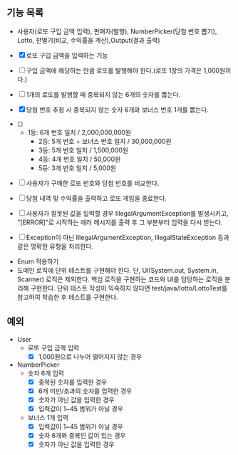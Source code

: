 ## 기능 목록
- 사용자(로또 구입 금액 입력), 판매자(발행), NumberPicker(당첨 번호 뽑기), Lotto, 판별기(비교, 수익률을 계산),Output(결과 출력)
- [x] 로또 구입 금액을 입력하는 기능
- [ ] 구입 금액에 해당하는 만큼 로또를 발행해야 한다.(로또 1장의 가격은 1,000원이다.)
- [ ] 1개의 로또를 발행할 때 중복되지 않는 6개의 숫자를 뽑는다.
- [x] 당첨 번호 추첨 시 중복되지 않는 숫자 6개와 보너스 번호 1개를 뽑는다.
- [ ] - 1등: 6개 번호 일치 / 2,000,000,000원
    - 2등: 5개 번호 + 보너스 번호 일치 / 30,000,000원
    - 3등: 5개 번호 일치 / 1,500,000원
    - 4등: 4개 번호 일치 / 50,000원
    - 5등: 3개 번호 일치 / 5,000원
- [ ] 사용자가 구매한 로또 번호와 당첨 번호를 비교한다.
- [ ] 당첨 내역 및 수익률을 출력하고 로또 게임을 종료한다.
- [ ] 사용자가 잘못된 값을 입력할 경우 IllegalArgumentException를 발생시키고, "[ERROR]"로 시작하는 에러 메시지를 출력 후 그 부분부터 입력을 다시 받는다.
- [ ] Exception이 아닌 IllegalArgumentException, IllegalStateException 등과 같은 명확한 유형을 처리한다.


- Enum 적용하기
- 도메인 로직에 단위 테스트를 구현해야 한다. 단, UI(System.out, System.in, Scanner) 로직은 제외한다.
  핵심 로직을 구현하는 코드와 UI를 담당하는 로직을 분리해 구현한다.
  단위 테스트 작성이 익숙하지 않다면 test/java/lotto/LottoTest를 참고하여 학습한 후 테스트를 구현한다.

## 예외
- User
  - 로또 구입 금액 입력
    - [x] 1,000원으로 나누어 떨어지지 않는 경우
- NumberPicker
  - 숫자 6개 입력
    - [x] 중복된 숫자를 입력한 경우
    - [x] 6개 미만/초과의 숫자를 입력한 경우
    - [x] 숫자가 아닌 값을 입력한 경우
    - [x] 입력값이 1~45 범위가 아닐 경우
  - 보너스 1개 입력
    - [x] 입력값이 1~45 범위가 아닐 경우
    - [x] 숫자 6개와 중복인 값이 있는 경우
    - [x] 숫자가 아닌 값을 입력한 경우